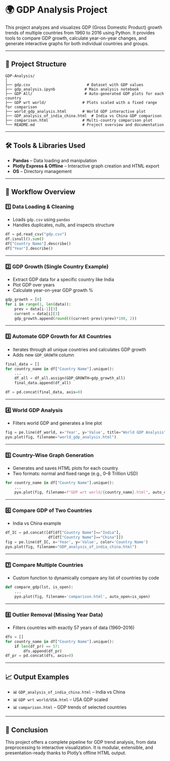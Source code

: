
# 🌍 GDP Analysis Project

This project analyzes and visualizes GDP (Gross Domestic Product) growth trends of multiple countries from 1960 to 2016 using Python. It provides tools to compare GDP growth, calculate year-on-year changes, and generate interactive graphs for both individual countries and groups.

---

## 📁 Project Structure

```
GDP-Analysis/
│
├── gdp.csv                         # Dataset with GDP values
├── gdp_analysis.ipynb             # Main analysis notebook
├── GDP All/                       # Auto-generated GDP plots for each country
├── GDP wrt world/                # Plots scaled with a fixed range for comparison
├── world_gdp_analysis.html       # World GDP interactive plot
├── GDP_analysis_of_india_china.html  # India vs China GDP comparison
├── comparison.html               # Multi-country comparison plot
└── README.md                     # Project overview and documentation
```

---

## 🛠️ Tools & Libraries Used

- **Pandas** – Data loading and manipulation
- **Plotly Express & Offline** – Interactive graph creation and HTML export
- **OS** – Directory management

---

## 🔄 Workflow Overview

### 1️⃣ **Data Loading & Cleaning**
- Loads `gdp.csv` using `pandas`
- Handles duplicates, nulls, and inspects structure

```python
df = pd.read_csv("gdp.csv")
df.isnull().sum()
df["Country Name"].describe()
df["Year"].describe()
```

---

### 2️⃣ **GDP Growth (Single Country Example)**
- Extract GDP data for a specific country like India
- Plot GDP over years
- Calculate year-on-year GDP growth %

```python
gdp_growth = [0]
for i in range(1, len(data)):
    prev = data[i-1][3]
    current = data[i][3]
    gdp_growth.append(round(((current-prev)/prev)*100, 2))
```

---

### 3️⃣ **Automate GDP Growth for All Countries**
- Iterates through all unique countries and calculates GDP growth
- Adds new `GDP_GROWTH` column

```python
final_data = []
for country_name in df["Country Name"].unique():
    ...
    df_all = df_all.assign(GDP_GROWTH=gdp_growth_all)
    final_data.append(df_all)

df = pd.concat(final_data, axis=0)
```

---

### 4️⃣ **World GDP Analysis**
- Filters world GDP and generates a line plot

```python
fig = pe.line(df_world, x='Year', y='Value', title="World GDP Analysis")
pyo.plot(fig, filename="world_gdp_analysis.html")
```

---

### 5️⃣ **Country-Wise Graph Generation**
- Generates and saves HTML plots for each country
- Two formats: normal and fixed range (e.g., 0–8 Trillion USD)

```python
for country_name in df["Country Name"].unique():
    ...
    pyo.plot(fig, filename=f"GDP wrt world/{country_name}.html", auto_open=False)
```

---

### 6️⃣ **Compare GDP of Two Countries**
- India vs China example

```python
df_IC = pd.concat([df[df["Country Name"]=="India"],
                   df[df["Country Name"]=="China"]])
fig = pe.line(df_IC, x='Year', y='Value', color='Country Name')
pyo.plot(fig, filename="GDP_analysis_of_india_china.html")
```

---

### 7️⃣ **Compare Multiple Countries**
- Custom function to dynamically compare any list of countries by code

```python
def compare_gdp(lst, is_open):
    ...
    pyo.plot(fig, filename='comparison.html', auto_open=is_open)
```

---

### 8️⃣ **Outlier Removal (Missing Year Data)**
- Filters countries with exactly 57 years of data (1960–2016)

```python
dfs = []
for country_name in df["Country Name"].unique():
    if len(df_pr) == 57:
        dfs.append(df_pr)
df_pr = pd.concat(dfs, axis=0)
```

---

## 📈 Output Examples

- 📊 `GDP_analysis_of_india_china.html` – India vs China
- 📊 `GDP wrt world/USA.html` – USA GDP scaled
- 📊 `comparison.html` – GDP trends of selected countries

---

## 📌 Conclusion

This project offers a complete pipeline for GDP trend analysis, from data preprocessing to interactive visualization. It is modular, extensible, and presentation-ready thanks to Plotly’s offline HTML output.
